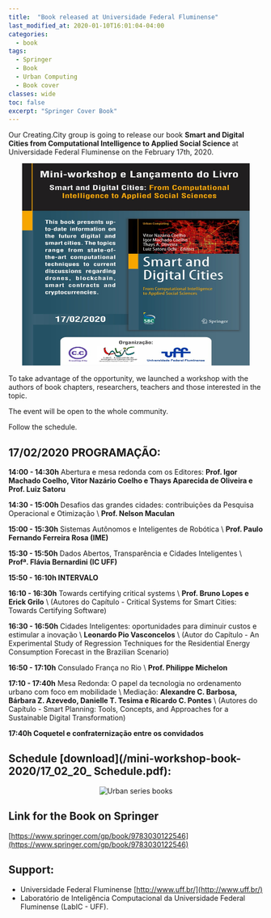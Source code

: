 ```yaml
---
title:  "Book released at Universidade Federal Fluminense"
last_modified_at: 2020-01-10T16:01:04-04:00
categories:
  - book
tags:
  - Springer
  - Book
  - Urban Computing
  - Book cover
classes: wide  
toc: false
excerpt: "Springer Cover Book"
---
```


Our Creating.City group is going to release our book **Smart and Digital Cities from Computational Intelligence to Applied Social Science** at Universidade Federal Fluminense on the February 17th, 2020.


<center>
<img src="/assets/images/2020_01_BookRelease/17_02_20_Lancamento-workshop_SC.jpeg" alt="Urban series books"
	title="Book Release Banner" width="450" height="400" />
</center>


To take advantage of the opportunity, we launched a workshop with the authors of book chapters, researchers, teachers and those interested in the topic.

The event will be open to the whole community.

Follow the schedule.

## **17/02/2020 PROGRAMAÇÃO:**                                                                            

**14:00 - 14:30h** Abertura e mesa redonda com os Editores: **Prof. Igor Machado Coelho, Vitor Nazário Coelho e Thays Aparecida de Oliveira e Prof. Luiz Satoru**

**14:30 - 15:00h** Desafios das grandes cidades: contribuições da Pesquisa Operacional e Otimização \\
**Prof. Nelson Maculan**

**15:00 - 15:30h** Sistemas Autônomos e Inteligentes de Robótica \\
**Prof. Paulo Fernando Ferreira Rosa (IME)**

**15:30 - 15:50h**  Dados Abertos, Transparência e Cidades Inteligentes \\
**Profª. Flávia Bernardini (IC UFF)**

**15:50 - 16:10h INTERVALO**

**16:10 - 16:30h** Towards certifying critical systems \\
**Prof. Bruno Lopes e Erick Grilo** \\
(Autores do Capítulo - Critical Systems for Smart Cities: Towards Certifying Software)

**16:30 - 16:50h** Cidades Inteligentes: oportunidades para diminuir custos e estimular a inovação \\
**Leonardo Pio Vasconcelos** \\
(Autor do Capítulo - An Experimental Study of Regression Techniques for the Residential Energy Consumption Forecast in the Brazilian Scenario)

**16:50 - 17:10h** Consulado França no Rio \\
**Prof. Philippe Michelon**

**17:10 - 17:40h** Mesa Redonda: O papel da tecnologia no ordenamento urbano com foco em mobilidade \\
Mediação: **Alexandre C. Barbosa, Bárbara Z. Azevedo, Danielle T. Tesima e Ricardo C. Pontes** \\
(Autores do Capítulo -  Smart Planning: Tools, Concepts, and Approaches for a Sustainable Digital Transformation)

**17:40h Coquetel e confraternização entre os convidados**

## Schedule [download](/mini-workshop-book-2020/17_02_20_ Schedule.pdf):

<center>
<img src="/assets/images/2020_01_BookRelease/17_02_20_ Prog Lançamento Livro Springer.jpg" alt="Urban series books"
	title="Book Release Banner" width="300" height="200" />
</center>


## Link for the Book on Springer

[https://www.springer.com/gp/book/9783030122546](https://www.springer.com/gp/book/9783030122546)


## Support:
- Universidade Federal Fluminense [http://www.uff.br/](http://www.uff.br/)
- Laboratório de Inteligência Computacional da Universidade Federal Fluminense (LabIC - UFF).
